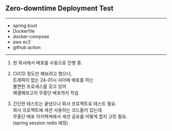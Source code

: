 <h2>Zero-downtime Deployment Test</h2>

--------------------------
- spring boot
- Dockerfile
- docker-compose
- aws ec2
- github action

----------------------------
1. 현 회사에서 배포를 수동으로 진행 중.


2. CI/CD 정도만 해보려고 했으나,<br/>
트래픽이 없는 24-01시 사이에 배포를 하는 <br/>
불편한 프로세스를 갖고 있어 <br/> 
해결해보고자 무중단 배포까지 학습



3. 간단한 테스트는 끝냈으나 회사 프로젝트로 테스트 필요.<br/>
회사 프로젝트에 세션 사용하는 코드들이 있는데 <br/>
무중단 배포 아키텍쳐에서 세션 공유를 어떻게 할지 고민 필요.<br/>
(spring session redis 예정)